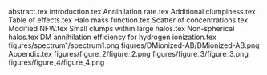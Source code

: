 abstract.tex
introduction.tex
Annihilation rate.tex
Additional clumpiness.tex
Table of effects.tex
Halo mass function.tex
Scatter of concentrations.tex
Modified NFW.tex
Small clumps within large halos.tex
Non-spherical halos.tex
DM annihilation efficiency for hydrogen ionization.tex
figures/spectrum1/spectrum1.png
figures/DMionized-AB/DMionized-AB.png
Appendix.tex
figures/figure_2/figure_2.png
figures/figure_3/figure_3.png
figures/figure_4/figure_4.png
